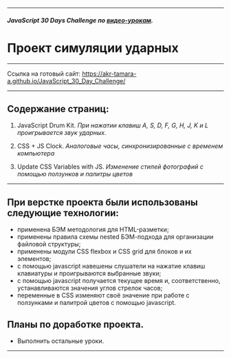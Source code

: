 ***

#####  JavaScript 30 Days Challenge  по [видео-урокам](https://courses.wesbos.com/account/access/5eef9da6055a68151fb7c773).
# Проект симуляции ударных

***

Ссылка на готовый сайт: https://akr-tamara-a.github.io/JavaScript_30_Day_Challenge/

***

## Содержание страниц:
01. JavaScript Drum Kit.
*При нажатии клавиш A, S, D, F, G, H, J, K и L проигрывается звук ударных.*

02. CSS + JS Clock.
*Аналоговые часы, синхронизированные с временем компьютера*

03. Update CSS Variables with JS.
*Изменение стилей фотографий с помощью ползунков и палитры цветов*

***
## При верстке проекта были использованы следующие технологии:

* применена БЭМ методология для HTML-разметки;
* применены правила схемы nested БЭМ-подхода для организации файловой структуры;
* применены модули CSS flexbox и CSS grid для блоков и их элементов;
* с помощью javascript навешены слушатели на нажатие клавиш клавиатуры и проигрываются выбранные звуки;
* с помощью javascript получается текущее время и, соответственно, устанавливаются значения углов стрелок часов;
* переменные в CSS изменяют своё значение при работе с ползунками и палитрой цветов с помощью javascript.

## Планы по доработке проекта.
* Выполнить остальные уроки.
***
